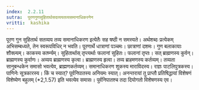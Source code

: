 ```yaml
---
index:  2.2.11
sutra:  पूरणगुणसुहितार्थसदव्ययतव्यसमानाधिकरनेन
vritti:  kashika 
---
```


पूरण गुन सुहितार्थ सतव्यय तव्य समानाधिकरण इत्येतैः सह षष्ठी न समस्यते। अर्थशब्दः प्रत्येकम् अभिसम्बध्यते, तेन स्वरूपविधिर् न भवति। पूरणार्थे धात्राणां पञ्चमः। छात्राणां दशमः। गुण बलाकायाः शौक्ल्यम्। काकस्य कार्ष्न्यम्। सुहितार्थास् तृप्त्यर्थाः फलानां सुहितः। फलानां तृप्तः। सत् ब्राह्मणस्य कुर्वन्। ब्राह्मणस्य कुर्वाणः। अव्यय ब्राह्मणस्य कृत्वा। ब्राह्मणस्य हृत्वा। तव्य ब्राहमणस्य कर्तव्यम्। तव्यता सानुबन्धकेन समासो भवत्येव, ब्राह्मणकर्तव्यम्। समानाधिकरण शुकस्य माराविदस्य। राज्ञः पाटलिपुत्रकस्य। पाणिनेः सूत्रकारस्य। किं च स्यात्? पूर्वनिपातस्य अनियमः स्यात्। अनन्तरायां तु प्राप्तौ प्रतिषिद्धायां विशेषणं विशेष्येण बहुलम् (*2,1.57) इति भवत्येव समासः। पुर्वनिपातश्च तदा दियोगतो विशेषणस्य एव।

